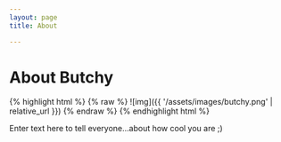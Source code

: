 ```yaml
---
layout: page 
title: About

---
```


# About Butchy 

{% highlight html %}
{% raw %}
![img]({{ '/assets/images/butchy.png' | relative_url }})
{% endraw %}
{% endhighlight html %}

Enter text here to tell everyone...about how cool you are ;)
